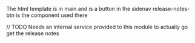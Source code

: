 The html template is in main and is a button in the sidenav
release-notes-btn is the component used there

// TODO
Needs an internal service provided to this module to actually go get the release notes
